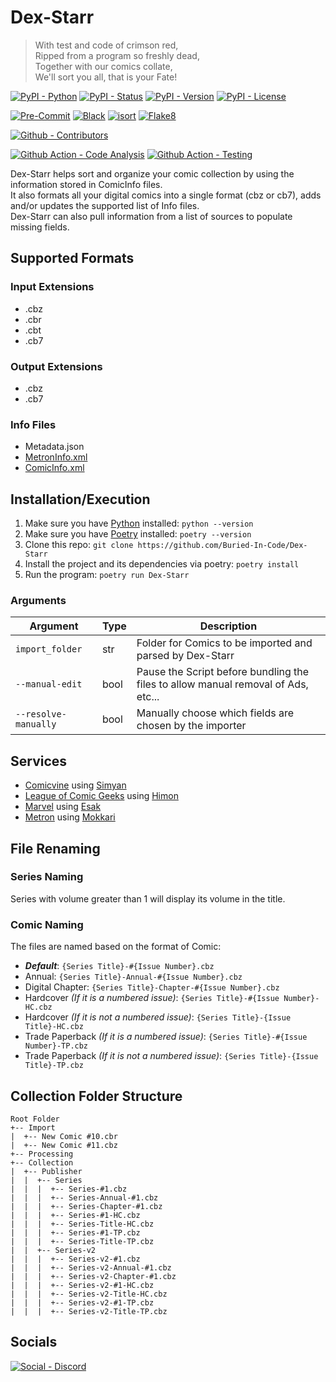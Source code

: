 # Dex-Starr

> With test and code of crimson red,\
> Ripped from a program so freshly dead,\
> Together with our comics collate,\
> We'll sort you all, that is your Fate!

[![PyPI - Python](https://img.shields.io/pypi/pyversions/Dex-Starr.svg?logo=PyPI&label=Python&style=flat-square)](https://pypi.python.org/pypi/Dex-Starr/)
[![PyPI - Status](https://img.shields.io/pypi/status/Dex-Starr.svg?logo=PyPI&label=Status&style=flat-square)](https://pypi.python.org/pypi/Dex-Starr/)
[![PyPI - Version](https://img.shields.io/pypi/v/Dex-Starr.svg?logo=PyPI&label=Version&style=flat-square)](https://pypi.python.org/pypi/Dex-Starr/)
[![PyPI - License](https://img.shields.io/pypi/l/Dex-Starr.svg?logo=PyPI&label=License&style=flat-square)](https://opensource.org/licenses/GPL-3.0)

[![Pre-Commit](https://img.shields.io/badge/Pre--Commit-Enabled-informational?logo=pre-commit&style=flat-square)](https://github.com/pre-commit/pre-commit)
[![Black](https://img.shields.io/badge/Black-Enabled-000000?style=flat-square)](https://github.com/psf/black)
[![isort](https://img.shields.io/badge/Imports-isort-informational?style=flat-square)](https://pycqa.github.io/isort/)
[![Flake8](https://img.shields.io/badge/Flake8-Enabled-informational?style=flat-square)](https://github.com/PyCQA/flake8)

[![Github - Contributors](https://img.shields.io/github/contributors/Buried-In-Code/Dex-Starr.svg?logo=Github&label=Contributors&style=flat-square)](https://github.com/Buried-In-Code/Dex-Starr/graphs/contributors)

[![Github Action - Code Analysis](https://img.shields.io/github/workflow/status/Buried-In-Code/Dex-Starr/Code%20Analysis?logo=Github-Actions&label=Code-Analysis&style=flat-square)](https://github.com/Buried-In-Code/Dex-Starr/actions/workflows/code-analysis.yaml)
[![Github Action - Testing](https://img.shields.io/github/workflow/status/Buried-In-Code/Dex-Starr/Testing?logo=Github-Actions&label=Tests&style=flat-square)](https://github.com/Buried-In-Code/Dex-Starr/actions/workflows/testing.yaml)

Dex-Starr helps sort and organize your comic collection by using the information stored in ComicInfo files.\
It also formats all your digital comics into a single format (cbz or cb7), adds and/or updates the supported list of Info files.\
Dex-Starr can also pull information from a list of sources to populate missing fields.

## Supported Formats

### Input Extensions

- .cbz
- .cbr
- .cbt
- .cb7

### Output Extensions

- .cbz
- .cb7

### Info Files

- Metadata.json
- [MetronInfo.xml](https://github.com/Metron-Project/metroninfo)
- [ComicInfo.xml](https://github.com/anansi-project/comicinfo)

## Installation/Execution

1. Make sure you have [Python](https://www.python.org/) installed: `python --version`
2. Make sure you have [Poetry](https://python-poetry.org) installed: `poetry --version`
3. Clone this repo: `git clone https://github.com/Buried-In-Code/Dex-Starr`
4. Install the project and its dependencies via poetry: `poetry install`
5. Run the program: `poetry run Dex-Starr`

### Arguments

| Argument             | Type | Description                                                                       |
| -------------------- | ---- | --------------------------------------------------------------------------------- |
| `import_folder`      | str  | Folder for Comics to be imported and parsed by Dex-Starr                          |
| `--manual-edit`      | bool | Pause the Script before bundling the files to allow manual removal of Ads, etc... |
| `--resolve-manually` | bool | Manually choose which fields are chosen by the importer                           |

## Services

- [Comicvine](https://comicvine.gamespot.com) using [Simyan](https://github.com/Metron-Project/Simyan)
- [League of Comic Geeks](https://leagueofcomicgeeks.com) using [Himon](https://github.com/Buried-In-Code/Himon)
- [Marvel](https://www.marvel.com/comics) using [Esak](https://github.com/Metron-Project/Esak)
- [Metron](https://metron.cloud) using [Mokkari](https://github.com/Metron-Project/Mokkari)

## File Renaming

### Series Naming

Series with volume greater than 1 will display its volume in the title.

### Comic Naming

The files are named based on the format of Comic:

- **_Default_**: `{Series Title}-#{Issue Number}.cbz`
- Annual: `{Series Title}-Annual-#{Issue Number}.cbz`
- Digital Chapter: `{Series Title}-Chapter-#{Issue Number}.cbz`
- Hardcover *(If it is a numbered issue)*: `{Series Title}-#{Issue Number}-HC.cbz`
- Hardcover *(If it is not a numbered issue)*: `{Series Title}-{Issue Title}-HC.cbz`
- Trade Paperback *(If it is a numbered issue)*: `{Series Title}-#{Issue Number}-TP.cbz`
- Trade Paperback *(If it is not a numbered issue)*: `{Series Title}-{Issue Title}-TP.cbz`

## Collection Folder Structure

```
Root Folder
+-- Import
|  +-- New Comic #10.cbr
|  +-- New Comic #11.cbz
+-- Processing
+-- Collection
|  +-- Publisher
|  |  +-- Series
|  |  |  +-- Series-#1.cbz
|  |  |  +-- Series-Annual-#1.cbz
|  |  |  +-- Series-Chapter-#1.cbz
|  |  |  +-- Series-#1-HC.cbz
|  |  |  +-- Series-Title-HC.cbz
|  |  |  +-- Series-#1-TP.cbz
|  |  |  +-- Series-Title-TP.cbz
|  |  +-- Series-v2
|  |  |  +-- Series-v2-#1.cbz
|  |  |  +-- Series-v2-Annual-#1.cbz
|  |  |  +-- Series-v2-Chapter-#1.cbz
|  |  |  +-- Series-v2-#1-HC.cbz
|  |  |  +-- Series-v2-Title-HC.cbz
|  |  |  +-- Series-v2-#1-TP.cbz
|  |  |  +-- Series-v2-Title-TP.cbz
```

## Socials

[![Social - Discord](https://img.shields.io/badge/Discord-The--DEV--Environment-7289DA?logo=Discord&style=flat-square)](https://discord.gg/nqGMeGg)

